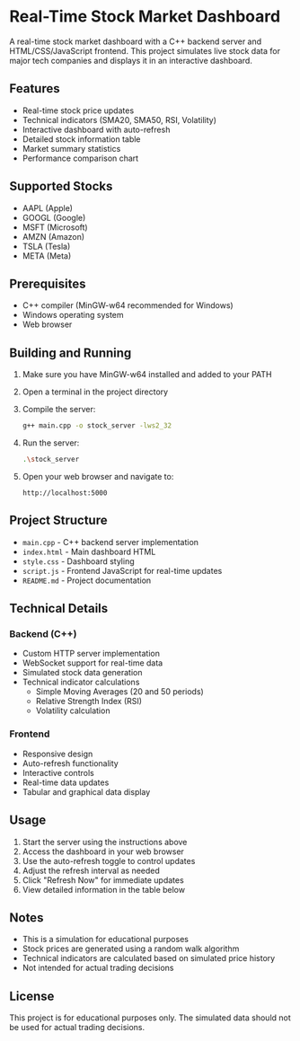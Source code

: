 # Real-Time Stock Market Dashboard

A real-time stock market dashboard with a C++ backend server and HTML/CSS/JavaScript frontend. This project simulates live stock data for major tech companies and displays it in an interactive dashboard.

## Features

- Real-time stock price updates
- Technical indicators (SMA20, SMA50, RSI, Volatility)
- Interactive dashboard with auto-refresh
- Detailed stock information table
- Market summary statistics
- Performance comparison chart

## Supported Stocks

- AAPL (Apple)
- GOOGL (Google)
- MSFT (Microsoft)
- AMZN (Amazon)
- TSLA (Tesla)
- META (Meta)

## Prerequisites

- C++ compiler (MinGW-w64 recommended for Windows)
- Windows operating system
- Web browser

## Building and Running

1. Make sure you have MinGW-w64 installed and added to your PATH
2. Open a terminal in the project directory
3. Compile the server:

   ```bash
   g++ main.cpp -o stock_server -lws2_32
   ```

4. Run the server:

   ```bash
   .\stock_server
   ```

5. Open your web browser and navigate to:

   ```text
   http://localhost:5000
   ```

## Project Structure

- `main.cpp` - C++ backend server implementation
- `index.html` - Main dashboard HTML
- `style.css` - Dashboard styling
- `script.js` - Frontend JavaScript for real-time updates
- `README.md` - Project documentation

## Technical Details

### Backend (C++)

- Custom HTTP server implementation
- WebSocket support for real-time data
- Simulated stock data generation
- Technical indicator calculations
  - Simple Moving Averages (20 and 50 periods)
  - Relative Strength Index (RSI)
  - Volatility calculation

### Frontend

- Responsive design
- Auto-refresh functionality
- Interactive controls
- Real-time data updates
- Tabular and graphical data display

## Usage

1. Start the server using the instructions above
2. Access the dashboard in your web browser
3. Use the auto-refresh toggle to control updates
4. Adjust the refresh interval as needed
5. Click "Refresh Now" for immediate updates
6. View detailed information in the table below

## Notes

- This is a simulation for educational purposes
- Stock prices are generated using a random walk algorithm
- Technical indicators are calculated based on simulated price history
- Not intended for actual trading decisions

## License

This project is for educational purposes only. The simulated data should not be used for actual trading decisions.
